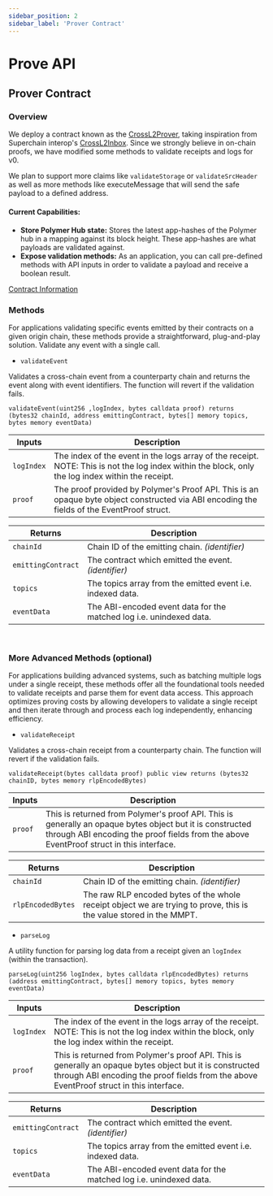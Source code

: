 ```yaml
---
sidebar_position: 2
sidebar_label: 'Prover Contract'
---
```


# Prove API

## Prover Contract

### Overview

We deploy a contract known as the [CrossL2Prover](https://github.com/open-ibc/vibc-core-smart-contracts/blob/5c0789a3706252b712987ab851ed09fd1205e2f8/contracts/interfaces/ICrossL2Prover.sol), taking inspiration from Superchain interop's [CrossL2Inbox](https://specs.optimism.io/interop/predeploys.html#crossl2inbox). Since we strongly believe in on-chain proofs, we have modified some methods to validate receipts and logs for v0.

We plan to support more claims like `validateStorage` or `validateSrcHeader` as well as more methods like executeMessage that will send the safe payload to a defined address.

#### Current Capabilities:

- **Store Polymer Hub state:** Stores the latest app-hashes of the Polymer hub in a mapping against its block height. These app-hashes are what payloads are validated against.
- **Expose validation methods:** As an application, you can call pre-defined methods with API inputs in order to validate a payload and receive a boolean result.

[Contract Information](https://docs.polymerlabs.org/docs/build/start/)

### Methods

For applications validating specific events emitted by their contracts on a given origin chain, these methods provide a straightforward, plug-and-play solution. Validate any event with a single call.

- `validateEvent`

Validates a cross-chain event from a counterparty chain and returns the event along with event identifiers. The function will revert if the validation fails.

```
validateEvent(uint256 ,logIndex, bytes calldata proof) returns (bytes32 chainId, address emittingContract, bytes[] memory topics, bytes memory eventData)
```

| Inputs           | Description           |
| ---------------- | --------------------- |
| `logIndex` | The index of the event in the logs array of the receipt. NOTE: This is not the log index within the block, only the log index within the receipt.|
| `proof` | The proof provided by Polymer's Proof API. This is an opaque byte object constructed via ABI encoding the fields of the EventProof struct.|

| Returns           | Description           |
| ----------------- | --------------------- |
| `chainId` | Chain ID of the emitting chain. _(identifier)_ |
| `emittingContract` | The contract which emitted the event. _(identifier)_ |
| `topics` | The topics array from the emitted event i.e. indexed data. |
| `eventData` | The ABI-encoded event data for the matched log i.e. unindexed data. |




<br/>

### More Advanced Methods (optional)

For applications building advanced systems, such as batching multiple logs under a single receipt, these methods offer all the foundational tools needed to validate receipts and parse them for event data access. This approach optimizes proving costs by allowing developers to validate a single receipt and then iterate through and process each log independently, enhancing efficiency.

- `validateReceipt`

Validates a cross-chain receipt from a counterparty chain. The function will revert if the validation fails.

```
validateReceipt(bytes calldata proof) public view returns (bytes32 chainID, bytes memory rlpEncodedBytes)

```

| Inputs           | Description           |
| ---------------- | --------------------- |
| `proof` | This is returned from Polymer's proof API. This is generally an opaque bytes object but it is constructed through ABI encoding the proof fields from the above EventProof struct in this interface.|

| Returns           | Description           |
| ----------------- | --------------------- |
| `chainId` | Chain ID of the emitting chain. _(identifier)_ |
| `rlpEncodedBytes` | The raw RLP encoded bytes of the whole receipt object we are trying to prove, this is the value stored in the MMPT.|

- `parseLog`

A utility function for parsing log data from a receipt given an `logIndex` (within the transaction).
```
parseLog(uint256 logIndex, bytes calldata rlpEncodedBytes) returns (address emittingContract, bytes[] memory topics, bytes memory eventData)

```

| Inputs           | Description           |
| ---------------- | --------------------- |
| `logIndex` | The index of the event in the logs array of the receipt. NOTE: This is not the log index within the block, only the log index within the receipt.|
| `proof` | This is returned from Polymer's proof API. This is generally an opaque bytes object but it is constructed through ABI encoding the proof fields from the above EventProof struct in this interface.|

| Returns           | Description           |
| ----------------- | --------------------- |
| `emittingContract` | The contract which emitted the event. _(identifier)_ |
| `topics` | The topics array from the emitted event i.e. indexed data. |
| `eventData` | The ABI-encoded event data for the matched log i.e. unindexed data. |
